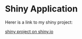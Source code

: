 # Shiny Application

Herer is a link to my shiny project:

[shiny project on shiny.io](https://stevenjongerden.shinyapps.io/flightstatusapp/)
